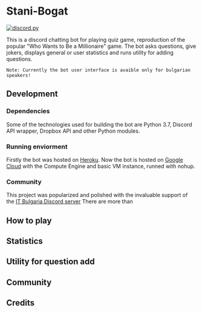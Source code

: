 # Stani-Bogat

  <a href="https://github.com/Rapptz/discord.py/">
      <img src="https://img.shields.io/badge/discord-py-blue.svg" alt="discord.py">
  </a>

This is a discord chatting bot for playing quiz game, reproduction of the popular "Who Wants to Be a Millionaire" game.
The bot asks questions, give jokers, displays general or user statistics and runs utility for adding questions.

`Note: Currently the bot user interface is avaible only for bulgarian speakers!`

## Development


### Dependencies
Some of the technologies used for building the bot are Python 3.7, Discord API wrapper, Dropbox API and other Python modules.

### Running enviorment
Firstly the bot was hosted on [Heroku](https://www.heroku.com).
Now the bot is hosted on [Google Cloud](https://cloud.google.com) with the Compute Engine and basic VM instance, runned with nohup.

### Community
This project was popularized and polished with the invaluable support of the [IT Bulgaria Discord server](http://discord.gg/dRrdYQf)
There are more than 


## How to play

## Statistics

## Utility for question add

## Community

## Credits
